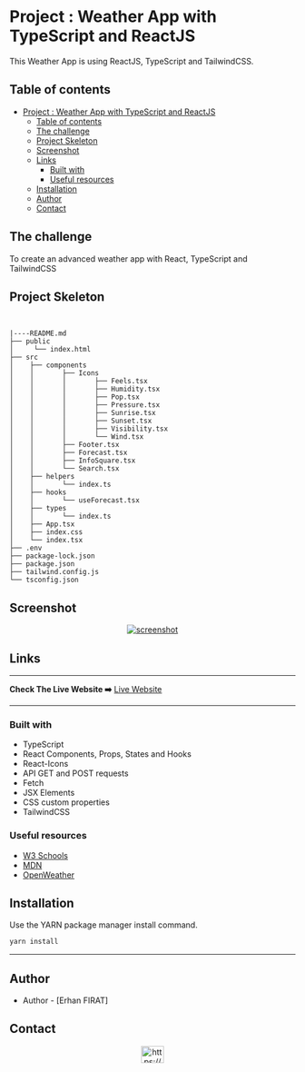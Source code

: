 # Project : Weather App with TypeScript and ReactJS

This Weather App is using ReactJS, TypeScript and TailwindCSS.

## Table of contents

- [Project : Weather App with TypeScript and ReactJS](#project--weather-app-with-typescript-and-reactjs)
  - [Table of contents](#table-of-contents)
  - [The challenge](#the-challenge)
  - [Project Skeleton](#project-skeleton)
  - [Screenshot](#screenshot)
  - [Links](#links)
    - [Built with](#built-with)
    - [Useful resources](#useful-resources)
  - [Installation](#installation)
  - [Author](#author)
  - [Contact](#contact)

## The challenge

To create an advanced weather app with React, TypeScript and TailwindCSS

## Project Skeleton

```


|----README.md
├── public
│     └── index.html
├── src
│    ├── components
│    │       ├── Icons
│    │       │       ├── Feels.tsx
│    │       │       ├── Humidity.tsx
│    │       │       ├── Pop.tsx
│    │       │       ├── Pressure.tsx
│    │       │       ├── Sunrise.tsx
│    │       │       ├── Sunset.tsx
│    │       │       ├── Visibility.tsx
│    │       │       └── Wind.tsx
│    │       ├── Footer.tsx
│    │       ├── Forecast.tsx
│    │       ├── InfoSquare.tsx
│    │       └── Search.tsx
│    ├── helpers
│    │       └── index.ts
│    ├── hooks
│    │       └── useForecast.tsx
│    ├── types
│    │       └── index.ts
│    ├── App.tsx
│    ├── index.css
│    └── index.tsx
├── .env
├── package-lock.json
├── package.json
├── tailwind.config.js
└── tsconfig.json
```

## Screenshot

<p align="center">
<a href="https://typescript-weatherapp-mirayengin.vercel.app/"><img src="https://user-images.githubusercontent.com/109613328/211223378-ed67d12b-aae8-4a64-9b62-10baeea02e75.gif" alt="screenshot"></a>
</p>

## Links

<hr>
<b>Check The Live Website ➡️</b> <a href="https://typescript-weatherapp-mirayengin.vercel.app/">Live Website</a>
<hr>

### Built with

- TypeScript
- React Components, Props, States and Hooks
- React-Icons
- API GET and POST requests
- Fetch
- JSX Elements
- CSS custom properties
- TailwindCSS

### Useful resources

- [W3 Schools](https://www.w3schools.com/)
- [MDN](https://developer.mozilla.org/en-US/)
- [OpenWeather](https://openweathermap.org/)

## Installation

Use the YARN package manager install command.

```bash
yarn install
```

---

## Author

- Author - [Erhan FIRAT]

## Contact

<p align="center">
<!-- <a href="https://codepen.io/m_hudavendigar" target="blank"><img align="center" src="https://raw.githubusercontent.com/rahuldkjain/github-profile-readme-generator/master/src/images/icons/Social/codepen.svg" alt="erhan_firat" height="30" width="40" /></a> -->
<!-- <a href="https://twitter.com/murathoncu" target="blank"><img align="center" src="https://raw.githubusercontent.com/rahuldkjain/github-profile-readme-generator/master/src/images/icons/Social/twitter.svg" alt="murathoncu" height="30" width="40" /></a> -->
<a href="https://www.linkedin.com/in/erhan-firat/" target="blank"><img align="center" src="https://raw.githubusercontent.com/rahuldkjain/github-profile-readme-generator/master/src/images/icons/Social/linked-in-alt.svg" alt="https://www.linkedin.com/in/erhan-firat/" height="30" width="40" /></a>
<!-- <a href="https://instagram.com/m_hdavendigr" target="blank"><img align="center" src="https://raw.githubusercontent.com/rahuldkjain/github-profile-readme-generator/master/src/images/icons/Social/instagram.svg" alt="m_hdavendigr" height="30" width="40" /></a> -->
  <!-- <a href="https://medium.com/@murathoncu" target="blank"><img align="center" src="https://raw.githubusercontent.com/rahuldkjain/github-profile-readme-generator/master/src/images/icons/Social/medium.svg" alt="@murathoncu" height="30" width="40" /></a> -->
</p>
